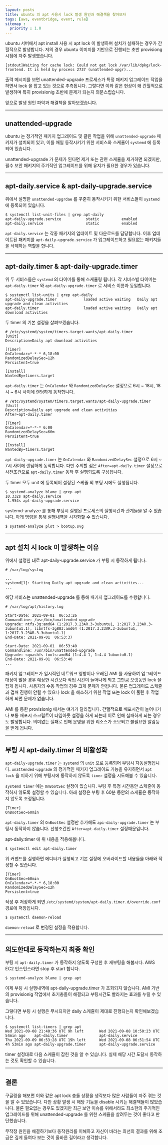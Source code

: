 ```yaml
---
layout: posts
title: ubuntu 의 apt 사용시 lock 발생 원인과 해결책을 찾아보자
tags: [aws, eventbridge, event, rule]
sitemap :
  priority : 1.0
---
```


ubuntu 서버에서 apt install 사용 시 apt lock 이 발생하며 설치가 실패하는 경우가 간헐적으로 발생합니다. 저의 경우 ubuntu 이미지를 기반으로 진행되는 초반 provisiong 시점에 자주 발생했습니다.
```shell
[stdout]Waiting for cache lock: Could not get lock /var/lib/dpkg/lock-frontend. It is held by process 2737 (unattended-upgr)...
```
출력 메시지를 보면 unattended-upgrade 프로세스가 특정 패키지 업그레이드 작업을 하면서 lock 을 잡고 있는 것으로 추측됩니다. 그렇다면 이와 같은 현상이 왜 간헐적으로 발생하며 특히 provisionig 초반에 문제가 되는지 의문스럽습니다. 

앞으로 발생 원인 파악과 해결책을 알아보겠습니다.

---

## unattended-upgrade
ubuntu 는 정기적인 패키지 업그레이드 및 클린 작업을 위해 `unattended-upgrade` 패키지가 설치되어 있고, 이를 매일 동작시키기 위한 서비스와 스케쥴이 `systemd` 에 등록되어 있습니다.

unattended-upgrade 가 문제가 된다면 제거 또는 관련 스케쥴을 제거하면 되겠지만, 필수 보안 패키지의 주기적인 업그레이드를 위해 유지가 필요한 경우가 있습니다. 

---

## apt-daily.service & apt-daily-upgrade.service
위에서 설명한 `unattended-upgrdae` 를 꾸준히 동작시키기 위한 서비스들이 `systemd` 에 등록되어 있습니다.
```shell
$ systemctl list-unit-files | grep apt-daily
apt-daily-upgrade.service           static          enabled
apt-daily.service                   static          enabled
```
`apt-daily.service` 는 각종 패키지의 업데이트 및 다운로드를 담당합니다. 이후 업데이트된 패키지를 `apt-daily-upgrade.service` 가 업그레이드하고 필요없는 패키지들을 삭제하는 역할을 합니다.

---

## apt-daily.timer & apt-daily-upgrade.timer
위 두 서비스들은 `systemd` 의 타이머를 통해 스케쥴링 됩니다. 각 서비스별 타이머는 `apt-daily.timer` 와 `apt-daily-upgrade.timer` 로 서비스 이름과 동일합니다.
```shell
$ systemctl list-units | grep apt-daily
apt-daily-upgrade.timer            loaded active waiting   Daily apt upgrade and clean activities
apt-daily.timer                    loaded active waiting   Daily apt download activities
```
두 timer 의 기본 설정을 살펴보겠습니다.
```shell
# /etc/systemd/system/timers.target.wants/apt-daily.timer
[Unit]
Description=Daily apt download activities

[Timer]
OnCalendar=*-*-* 6,18:00
RandomizedDelaySec=12h
Persistent=true

[Install]
WantedBy=timers.target
```
`apt-daily.timer` 는 `OnCalendar` 와 `RandomizedDelaySec` 설정으로 6시 ~ 18시, 18시 ~ 6시 사이에 랜덤하게 동작합니다.

```shell
# /etc/systemd/system/timers.target.wants/apt-daily-upgrade.timer
[Unit]
Description=Daily apt upgrade and clean activities
After=apt-daily.timer

[Timer]
OnCalendar=*-*-* 6:00
RandomizedDelaySec=60m
Persistent=true

[Install]
WantedBy=timers.target
```
`apt-daily-upgrade.timer` 는 `OnCalendar` 와 `RandomizedDelaySec` 설정으로 6시 ~ 7시 사이에 랜덤하게 동작합니다.
다만 주의할 점은 `After=apt-daily.timer` 설정으로 사전조건으로 `apt-daily.timer` 동작 후 실행되도록 구성됩니다.

두 timer 모두 unit 에 등록되어 설정된 스케쥴 외 부팅 시에도 실행됩니다.
```shell
$ systemd-analyze blame | grep apt
10.332s apt-daily.service
 1.954s apt-daily-upgrade.service
```
systemd-analyze 를 통해 부팅시 실행된 프로세스의 실행시간과 관계들을 알 수 있습니다. 아래 명령을 통해 실행내역을 시각화할 수 있습니다.
```shell
$ systemd-analyze plot > bootup.svg
```

---

## apt 설치 시 lock 이 발생하는 이유
위에서 설명한 대로 apt-daily-upgrade.service 가 부팅 시 동작하게 됩니다.
```shell
# /var/log/syslog

...
systemd[1]: Starting Daily apt upgrade and clean activities...
...
```
해당 서비스는 unattended-upgrade 를 통해 패키지 업그레이드를 수행합니다.
```shell
# /var/log/apt/history.log

Start-Date: 2021-09-01  06:53:26
Commandline: /usr/bin/unattended-upgrade
Upgrade: ntfs-3g:amd64 (1:2017.3.23AR.3-3ubuntu1, 1:2017.3.23AR.3-3ubuntu1.1), libntfs-3g883:amd64 (1:2017.3.23AR.3-3ubuntu1, 1:2017.3.23AR.3-3ubuntu1.1)
End-Date: 2021-09-01  06:53:37

Start-Date: 2021-09-01  06:53:40
Commandline: /usr/bin/unattended-upgrade
Upgrade: squashfs-tools:amd64 (1:4.4-1, 1:4.4-1ubuntu0.1)
End-Date: 2021-09-01  06:53:40
...
```
패키지 업그레이드가 일시적인 네트워크 영향이나 오래된 AMI 를 사용하여 업그레이드 대상이 많을 경우 예상한 시간보다 작업 시간이 늘어나게 되고 그만큼 오랫동안 lock 을 잡게 됩니다. 
사용자의 수동 작업의 경우 크게 문제가 안됩니다. 물론 업그레이드 스케쥴과 겹쳐 진행이 안될 수 있으나 lock 을 해소하기 위한 작업 또는 lock 이 풀린 후 작업하게 되면 문제가 없습니다.

AMI 를 통한 provisionig 에서는 얘기가 달라집니다. 간헐적으로 배포시간이 늘어나거나 보통 배포시 스크립트이 타임아웃 설정을 하게 되는데 이로 인해 실패하게 되는 경우도 발생합니다. 의미없는 실패로 인해 운영을 위한 리소스가 소모되고 불필요한 알람등을 받게 됩니다.

---

## 부팅 시 apt-daily.timer 의 비활성화
`apt-daily-upgrade.timer` 는 `systemd` 의 `unit` 으로 등록되어 부팅시 자동실행됩니다. `unattended-upgrade` 의 정기적인 패키지 업그레이드 기능을 유지하면서 `apt lock` 을 피하기 위해 부팅시에 동작하지 않도록 `timer` 설정을 시도해볼 수 있습니다.

`systemd timer` 에는 `OnBootSec` 설정이 있습니다. 부팅 후 특정 시간동안 스케줄이 동작하지 않도록 설정할 수 있습니다. 아래 설정은 부팅 후 60분 동안의 스케쥴은 동작하지 않도록 조정됩니다.
```shell
[Timer]
OnBootSec=60min
```
`apt-daily.timer` 의 `OnBootSec` 설정만 추가해도 `api-daily-upgrade.timer` 는 부팅시 동작하지 않습니다. 선행조건인 `After=apt-daily.timer` 설정때문입니다.

apt-daily.timer 에 위 내용을 적용해봅니다.
```shell
$ systemctl edit apt-daily.timer
```
위 커맨드를 실행하면 에디터가 실행되고 기본 설정에 오버라이드할 내용들을 아래와 작성할 수 있습니다.
```shell
[Timer]
OnBootSec=60min
OnCalendar=*-*-* 6,18:00
RandomizedDelaySec=12h
Persistent=true
```
작성 후 저장하게 되면 `/etc/systemd/system/apt-daily.timer.d/override.conf` 경로에 저장됩니다.
```shell
$ systemctl daemon-reload
```
`daemon-reload` 로 변경된 설정을 적용합니다.

---

## 의도한대로 동작하는지 최종 확인
부팅 시 `apt-daily.timer` 가 동작하지 않도록 구성한 후 재부팅을 해봅시다. AWS EC2 인스턴스라면 stop 후 start 합니다.
```shell
$ systemd-analyze blame | grep apt
```
이제 부팅 시 실행내역에 apt-daily-upgrade.timer 가 조회되지 않습니다. AMI 기반의 provisionig 작업에서 초기충돌이 해결되고 부팅시간도 빨라지는 효과를 누릴 수 있습니다.

그렇다면 부팅 시 실행은 무시되지만 daily 스케쥴이 제대로 진행되는지 확인해보겠습니다.
```shell
$ systemctl list-timers | grep apt
Wed 2021-09-08 21:40:36 UTC 9h left       Wed 2021-09-08 10:50:23 UTC 54min ago    apt-daily.timer              apt-daily.service
Thu 2021-09-09 06:53:28 UTC 19h left      Wed 2021-09-08 06:51:54 UTC 4h 53min ago apt-daily-upgrade.timer      apt-daily-upgrade.service
```

timer 설정대로 다음 스케쥴이 잡힌 것을 알 수 있습니다. 실제 해당 시간 도달시 동작하는 것도 확인할 수 있습니다.

---

## 결론

구글링을 해보면 이와 같은 apt lock 충돌 상황을 생각보다 많은 사람들이 자주 겪는 것을 알 수 있었습니다. 다만 상황 발생 시 해당 기능을 disable 시키는 해결책들이 많았습니다. 물론 필요없는 경우도 있겠지만 최근 보안 이슈를 위해서라도 최소한의 주기적인 업그레이드를 위해 unattended-upgrade 를 위한 스케쥴을 살려두는 것이 좋다고 판단했습니다.

무작정 원인을 해결하기보다 동작원리를 이해하고 자신이 바라는 최선의 결과를 위해 조금은 깊게 들여다 보는 것이 올바른 길이라고 생각합니다.
